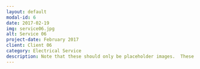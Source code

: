 ```yaml
---
layout: default
modal-id: 6
date: 2017-02-19
img: service06.jpg
alt: Service 06
project-date: February 2017
client: Client 06
category: Electrical Service
description: Note that these should only be placeholder images.  These have been captured from Google Images only to depict example and need to be replaced before go-live.
---
```

